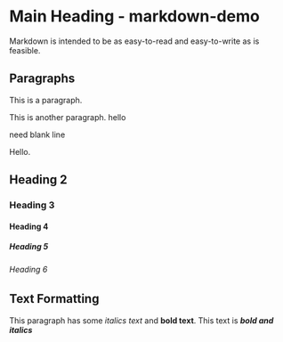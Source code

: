 # Main Heading - markdown-demo

Markdown is intended to be as easy-to-read and easy-to-write as is feasible.

## Paragraphs

This is a paragraph.

This is another paragraph.
hello

need blank line







Hello.

## Heading 2

### Heading 3

#### Heading 4

##### Heading 5

###### Heading 6

## Text Formatting

This paragraph has some *italics text* and **bold text**. This text is ***bold and italics***


